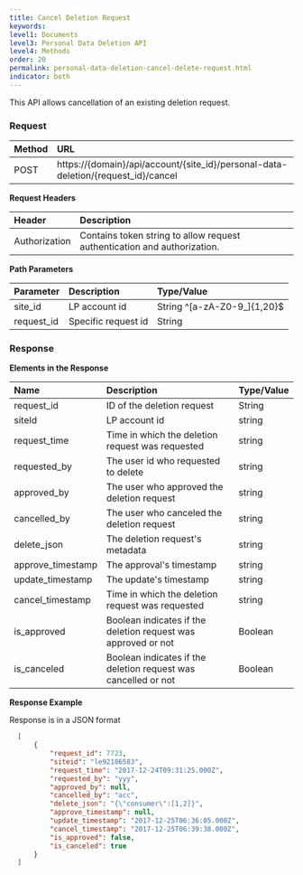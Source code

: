 ```yaml
---
title: Cancel Deletion Request
keywords:
level1: Documents
level3: Personal Data Deletion API
level4: Methods
order: 20
permalink: personal-data-deletion-cancel-delete-request.html
indicator: both
---
```


This API allows cancellation of an existing deletion request.

### Request

 |Method|      URL|
 |:--------  |:---  |
 |POST|  https://{domain}/api/account/{site_id}/personal-data-deletion/{request_id}/cancel |

**Request Headers**

 |Header         |Description  |
 |:------|        :--------  |
 |Authorization|  Contains token string to allow request authentication and authorization.  |

 **Path Parameters**

  |Parameter|  Description|  Type/Value |
  |:------    |:--------    |:--------|
  |site_id|  LP account id|   String ^[a-zA-Z0-9_]{1,20}$|
  |request_id  |Specific request id   |String|

  ### Response

  **Elements in the Response**

  |Name                 | Description                                                                    | Type/Value
  |:------------------- | :----------------------------------------------------------------------------- | :---------
  |request_id           | ID of the deletion request                                     | String
  |siteId               | LP account id                                  | string
  |request_time         | Time in which the deletion request was requested                                | string
  |requested_by         | The user id who requested to delete     | string
  |approved_by          | The user who approved the deletion request    | string
  |cancelled_by         | The user who canceled the deletion request                                | string
  |delete_json          | The deletion request's metadata    | string
  |approve_timestamp    | The approval's timestamp    | string
  |update_timestamp     | The update's timestamp   | string
  |cancel_timestamp     | Time in which the deletion request was requested                                | string
  |is_approved          | Boolean indicates if the deletion request was approved or not     | Boolean
  |is_canceled          | Boolean indicates if the deletion request was cancelled or not     | Boolean


  **Response Example**

  Response is in a JSON format

```json
  [
      {
          "request_id": 7723,
          "siteid": "le92186583",
          "request_time": "2017-12-24T09:31:25.000Z",
          "requested_by": "yyy",
          "approved_by": null,
          "cancelled_by": "acc",
          "delete_json": "{\"consumer\":[1,2]}",
          "approve_timestamp": null,
          "update_timestamp": "2017-12-25T06:36:05.000Z",
          "cancel_timestamp": "2017-12-25T06:39:38.000Z",
          "is_approved": false,
          "is_canceled": true
      }
  ]
```
